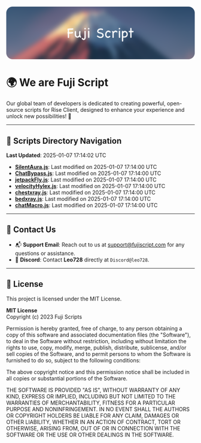 ![Banner](.github/b.webp)

# 🌍 **We are Fuji Script**

Our global team of developers is dedicated to creating powerful, open-source scripts for Rise Client, designed to enhance your experience and unlock new possibilities! 🌟

---
<!-- SCRIPTS_NAVIGATION_START -->
## 📂 **Scripts Directory Navigation**

**Last Updated**: 2025-01-07 17:14:02 UTC

- **[SilentAura.js](scripts/SilentAura.js)**: Last modified on 2025-01-07 17:14:00 UTC
- **[ChatBypass.js](scripts/ChatBypass.js)**: Last modified on 2025-01-07 17:14:00 UTC
- **[jetpackFly.js](scripts/jetpackFly.js)**: Last modified on 2025-01-07 17:14:00 UTC
- **[velocityHylex.js](scripts/velocityHylex.js)**: Last modified on 2025-01-07 17:14:00 UTC
- **[chestxray.js](scripts/chestxray.js)**: Last modified on 2025-01-07 17:14:00 UTC
- **[bedxray.js](scripts/bedxray.js)**: Last modified on 2025-01-07 17:14:00 UTC
- **[chatMacro.js](scripts/chatMacro.js)**: Last modified on 2025-01-07 17:14:00 UTC

<!-- SCRIPTS_NAVIGATION_END -->

---

## 💬 **Contact Us**  
- 📬 **Support Email**: Reach out to us at [support@fujiscript.com](mailto:support@fujiscript.com) for any questions or assistance.  
- 💬 **Discord**: Contact **Leo728** directly at `Discord@leo728`.

---

## 📜 **License**

This project is licensed under the MIT License.  

**MIT License**  
Copyright (c) 2023 Fuji Scripts  

Permission is hereby granted, free of charge, to any person obtaining a copy of this software and associated documentation files (the "Software"), to deal in the Software without restriction, including without limitation the rights to use, copy, modify, merge, publish, distribute, sublicense, and/or sell copies of the Software, and to permit persons to whom the Software is furnished to do so, subject to the following conditions:  

The above copyright notice and this permission notice shall be included in all copies or substantial portions of the Software.  

THE SOFTWARE IS PROVIDED "AS IS", WITHOUT WARRANTY OF ANY KIND, EXPRESS OR IMPLIED, INCLUDING BUT NOT LIMITED TO THE WARRANTIES OF MERCHANTABILITY, FITNESS FOR A PARTICULAR PURPOSE AND NONINFRINGEMENT. IN NO EVENT SHALL THE AUTHORS OR COPYRIGHT HOLDERS BE LIABLE FOR ANY CLAIM, DAMAGES OR OTHER LIABILITY, WHETHER IN AN ACTION OF CONTRACT, TORT OR OTHERWISE, ARISING FROM, OUT OF OR IN CONNECTION WITH THE SOFTWARE OR THE USE OR OTHER DEALINGS IN THE SOFTWARE.  

